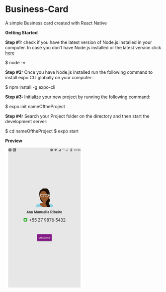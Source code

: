 # Business-Card
A simple Business card created with React Native

**Getting Started**

**Step #1:** check if you have the latest version of Node.js installed in your computer. In case you don’t have Node.js installed or the latest version click <a href="https://nodejs.org/en/">here</a> 

$ node -v

**Step #2:** Once you have Node.js installed run the following command to install expo CLI globally on your computer:

$ npm install -g expo-cli

**Step #3:** Initialize your new project by running the following command:

$ expo init nameOftheProject

**Step #4:** Search your Project folder on the directory and then start the development server:

$ cd nameOftheProject
$ expo start

**Preview**

<img src="screen.jpeg" alt="screen" width=50% height=50%>



